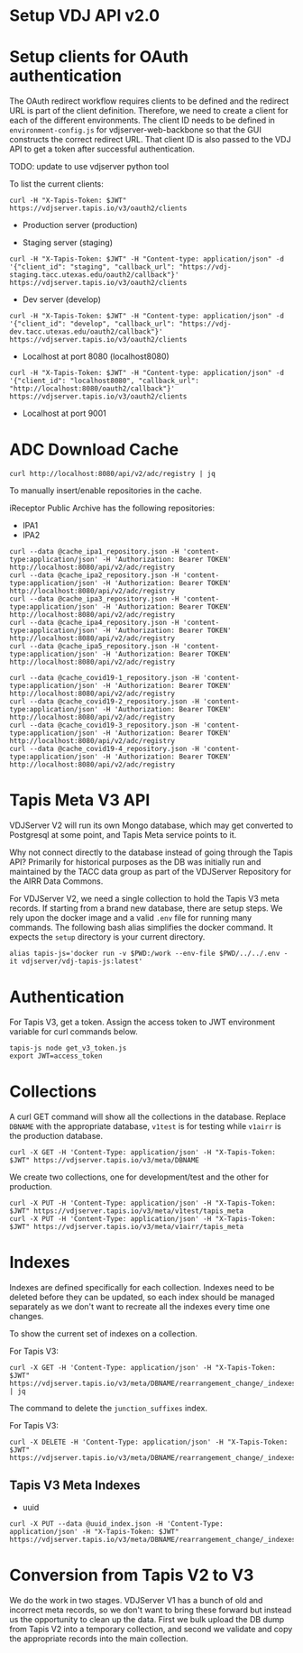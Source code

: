 # Setup VDJ API v2.0

# Setup clients for OAuth authentication

The OAuth redirect workflow requires clients to be defined and the redirect URL is part
of the client definition. Therefore, we need to create a client for each of the
different environments. The client ID needs to be defined in `environment-config.js`
for vdjserver-web-backbone so that the GUI constructs the correct redirect URL. That
client ID is also passed to the VDJ API to get a token after successful authentication.

TODO: update to use vdjserver python tool

To list the current clients:

```
curl -H "X-Tapis-Token: $JWT" https://vdjserver.tapis.io/v3/oauth2/clients
```

+ Production server (production)



+ Staging server (staging)

```
curl -H "X-Tapis-Token: $JWT" -H "Content-type: application/json" -d '{"client_id": "staging", "callback_url": "https://vdj-staging.tacc.utexas.edu/oauth2/callback"}' https://vdjserver.tapis.io/v3/oauth2/clients
```

+ Dev server (develop)

```
curl -H "X-Tapis-Token: $JWT" -H "Content-type: application/json" -d '{"client_id": "develop", "callback_url": "https://vdj-dev.tacc.utexas.edu/oauth2/callback"}' https://vdjserver.tapis.io/v3/oauth2/clients
```

+ Localhost at port 8080 (localhost8080)

```
curl -H "X-Tapis-Token: $JWT" -H "Content-type: application/json" -d '{"client_id": "localhost8080", "callback_url": "http://localhost:8080/oauth2/callback"}' https://vdjserver.tapis.io/v3/oauth2/clients
```

+ Localhost at port 9001


# ADC Download Cache

```
curl http://localhost:8080/api/v2/adc/registry | jq
```

To manually insert/enable repositories in the cache.

iReceptor Public Archive has the following repositories:

+ IPA1
+ IPA2

```
curl --data @cache_ipa1_repository.json -H 'content-type:application/json' -H 'Authorization: Bearer TOKEN' http://localhost:8080/api/v2/adc/registry
curl --data @cache_ipa2_repository.json -H 'content-type:application/json' -H 'Authorization: Bearer TOKEN' http://localhost:8080/api/v2/adc/registry
curl --data @cache_ipa3_repository.json -H 'content-type:application/json' -H 'Authorization: Bearer TOKEN' http://localhost:8080/api/v2/adc/registry
curl --data @cache_ipa4_repository.json -H 'content-type:application/json' -H 'Authorization: Bearer TOKEN' http://localhost:8080/api/v2/adc/registry
curl --data @cache_ipa5_repository.json -H 'content-type:application/json' -H 'Authorization: Bearer TOKEN' http://localhost:8080/api/v2/adc/registry

curl --data @cache_covid19-1_repository.json -H 'content-type:application/json' -H 'Authorization: Bearer TOKEN' http://localhost:8080/api/v2/adc/registry
curl --data @cache_covid19-2_repository.json -H 'content-type:application/json' -H 'Authorization: Bearer TOKEN' http://localhost:8080/api/v2/adc/registry
curl --data @cache_covid19-3_repository.json -H 'content-type:application/json' -H 'Authorization: Bearer TOKEN' http://localhost:8080/api/v2/adc/registry
curl --data @cache_covid19-4_repository.json -H 'content-type:application/json' -H 'Authorization: Bearer TOKEN' http://localhost:8080/api/v2/adc/registry
```

# Tapis Meta V3 API

VDJServer V2 will run its own Mongo database, which may get converted to Postgresql at
some point, and Tapis Meta service points to it.

Why not connect directly to the database instead of going through the Tapis API? Primarily
for historical purposes as the DB was initially run and maintained by the TACC data group
as part of the VDJServer Repository for the AIRR Data Commons.

For VDJServer V2, we need a single collection to hold the Tapis V3 meta records.
If starting from a brand new database, there are setup steps. We rely upon the docker image
and a valid `.env` file for running many commands. The following bash alias simplifies
the docker command. It expects the `setup` directory is your current directory.

```
alias tapis-js='docker run -v $PWD:/work --env-file $PWD/../../.env -it vdjserver/vdj-tapis-js:latest'
```

# Authentication

For Tapis V3, get a token. Assign the access token to JWT environment variable for
curl commands below.

```
tapis-js node get_v3_token.js
export JWT=access_token
```

# Collections

A curl GET command will show all the collections in the database. Replace `DBNAME`
with the appropriate database, `v1test` is for testing while `v1airr` is the production database.

```
curl -X GET -H 'Content-Type: application/json' -H "X-Tapis-Token: $JWT" https://vdjserver.tapis.io/v3/meta/DBNAME
```

We create two collections, one for development/test and the other for production.

```
curl -X PUT -H 'Content-Type: application/json' -H "X-Tapis-Token: $JWT" https://vdjserver.tapis.io/v3/meta/v1test/tapis_meta
curl -X PUT -H 'Content-Type: application/json' -H "X-Tapis-Token: $JWT" https://vdjserver.tapis.io/v3/meta/v1airr/tapis_meta
```

# Indexes

Indexes are defined specifically for each collection. Indexes need to be deleted before
they can be updated, so each index should be managed separately as we don't want to
recreate all the indexes every time one changes.

To show the current set of indexes on a collection.

For Tapis V3:

```
curl -X GET -H 'Content-Type: application/json' -H "X-Tapis-Token: $JWT" https://vdjserver.tapis.io/v3/meta/DBNAME/rearrangement_change/_indexes | jq
```

The command to delete the `junction_suffixes` index.

For Tapis V3:

```
curl -X DELETE -H 'Content-Type: application/json' -H "X-Tapis-Token: $JWT" https://vdjserver.tapis.io/v3/meta/DBNAME/rearrangement_change/_indexes/junction_suffixes
```

## Tapis V3 Meta Indexes

* uuid

```
curl -X PUT --data @uuid_index.json -H 'Content-Type: application/json' -H "X-Tapis-Token: $JWT" https://vdjserver.tapis.io/v3/meta/DBNAME/rearrangement_change/_indexes/junction_suffixes
```

# Conversion from Tapis V2 to V3

We do the work in two stages. VDJServer V1 has a bunch of old and
incorrect meta records, so we don't want to bring these forward but
instead us the opportunity to clean up the data. First we bulk upload
the DB dump from Tapis V2 into a temporary collection, and second we
validate and copy the appropriate records into the main collection.


